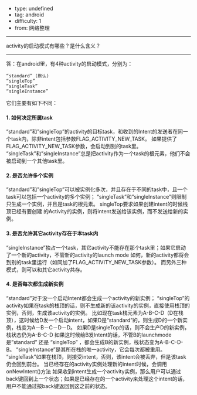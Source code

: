 - type: undefined
- tag: android
- difficulty:  1
- from: 网络整理

--------

activity的启动模式有哪些？是什么含义？

---------

答：在android里，有4种activity的启动模式，分别为：
```   
“standard” (默认)
“singleTop”
“singleTask”
“singleInstance”
```
它们主要有如下不同：
#### 1. 如何决定所属task
“standard”和”singleTop”的activity的目标task，和收到的Intent的发送者在同一个task内，除非intent包括参数FLAG_ACTIVITY_NEW_TASK。
如果提供了FLAG_ACTIVITY_NEW_TASK参数，会启动到别的task里。
“singleTask”和”singleInstance”总是把activity作为一个task的根元素，他们不会被启动到一个其他task里。
#### 2. 是否允许多个实例
“standard”和”singleTop”可以被实例化多次，并且存在于不同的task中，且一个task可以包括一个activity的多个实例；
“singleTask”和”singleInstance”则限制只生成一个实例，并且是task的根元素。 singleTop要求如果创建intent的时候栈顶已经有要创建 的Activity的实例，则将intent发送给该实例，而不发送给新的实例。
#### 3. 是否允许其它activity存在于本task内
“singleInstance”独占一个task，其它activity不能存在那个task里；如果它启动了一个新的activity，不管新的activity的launch mode 如何，新的activity都将会到别的task里运行（如同加了FLAG_ACTIVITY_NEW_TASK参数）。
而另外三种模式，则可以和其它activity共存。
#### 4. 是否每次都生成新实例
“standard”对于没一个启动Intent都会生成一个activity的新实例；
“singleTop”的activity如果在task的栈顶的话，则不生成新的该activity的实例，直接使用栈顶的实例，否则，生成该activity的实例。
比如现在task栈元素为A-B-C-D（D在栈顶），这时候给D发一个启动intent，如果D是“standard”的，则生成D的一个新实例，栈变为A－B－C－D－D。
如果D是singleTop的话，则不会生产D的新实例，栈状态仍为A-B-C-D
如果这时候给B发Intent的话，不管B的launchmode是”standard” 还是 “singleTop” ，都会生成B的新实例，栈状态变为A-B-C-D-B。
“singleInstance”是其所在栈的唯一activity，它会每次都被重用。
“singleTask”如果在栈顶，则接受intent，否则，该intent会被丢弃，但是该task仍会回到前台。
当已经存在的activity实例处理新的intent时候，会调用onNewIntent()方法
如果收到intent生成一个activity实例，那么用户可以通过back键回到上一个状态；如果是已经存在的一个activity来处理这个intent的话，用户不能通过按back键返回到这之前的状态。

